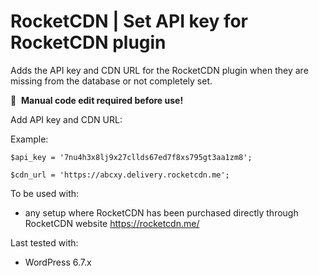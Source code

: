 # RocketCDN | Set API key for RocketCDN plugin

Adds the API key and CDN URL for the RocketCDN plugin when they are missing from the database or not completely set.

📝&#160;&#160;**Manual code edit required before use!**

Add API key and CDN URL:

Example:

`$api_key = '7nu4h3x8lj9x27cllds67ed7f8xs795gt3aa1zm8';`

`$cdn_url = 'https://abcxy.delivery.rocketcdn.me';`

To be used with:

- any setup where RocketCDN has been purchased directly through RocketCDN website https://rocketcdn.me/

Last tested with:

- WordPress 6.7.x
